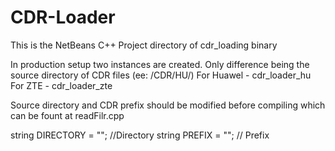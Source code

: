 # CDR-Loader
This is the NetBeans C++ Project directory of cdr_loading binary

In production setup two instances are created. Only difference being the source directory of CDR files (ee: /CDR/HU/)
For Huawel - cdr_loader_hu
For ZTE - cdr_loader_zte

Source directory and CDR prefix should be modified before compiling which can be fount at readFilr.cpp

string DIRECTORY = ""; //Directory
string PREFIX = ""; // Prefix